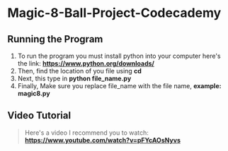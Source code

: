 # Magic-8-Ball-Project-Codecademy


## Running the Program

1. To run the program you must install python into your computer here's the link: **https://www.python.org/downloads/**
2. Then, find the location of you file using **cd**
3. Next, this type in **python file_name.py**
3. Finally, Make sure you replace file_name with the file name, **example: magic8.py**


## Video Tutorial

> Here's a video I recommend you to watch: **https://www.youtube.com/watch?v=pFYcAOsNyvs**
